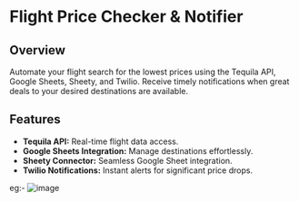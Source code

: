 # Flight Price Checker & Notifier

## Overview

Automate your flight search for the lowest prices using the Tequila API, Google Sheets, Sheety, and Twilio. Receive timely notifications when great deals to your desired destinations are available.

## Features

- **Tequila API:** Real-time flight data access.
- **Google Sheets Integration:** Manage destinations effortlessly.
- **Sheety Connector:** Seamless Google Sheet integration.
- **Twilio Notifications:** Instant alerts for significant price drops.

eg:-
![image](https://github.com/chetan123340/Flight_alert/assets/95175179/0cbd2834-30fe-411f-a2ec-ae60a7ac4875)



